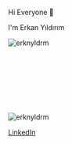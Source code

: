 Hi Everyone 👋

I'm Erkan Yıldırım


<p><img align="left" src="https://github-readme-stats.vercel.app/api/top-langs?username=erknyldrm&show_icons=true&locale=en&layout=compact" alt="erknyldrm" /></p>

<br/><br/><br/><br/><br/><br/><br/><br/>
<p><img align="center" src="https://github-readme-streak-stats.herokuapp.com/?user=erknyldrm&" alt="erknyldrm" /></p>

[LinkedIn](https://www.linkedin.com/in/erkyldrm/)
